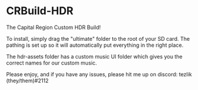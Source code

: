 # CRBuild-HDR

The Capital Region Custom HDR Build!

To install, simply drag the "ultimate" folder to the root of your SD card. The pathing is set up so it will automatically put everything in the right place.

The hdr-assets folder has a custom music UI folder which gives you the correct names for our custom music.

Please enjoy, and if you have any issues, please hit me up on discord: tezlik (they/them)#2112

